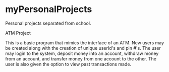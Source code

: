 # myPersonalProjects
Personal projects separated from school.

ATM Project

This is a basic program that mimics the interface of an ATM.  New users may be created along with the creation of unique userId's and pin #'s.  The user may login to the system, deposit money into an account, withdraw money from an account, and transfer money from one account to the other.  The user is also given the option to view past transactions made.  
